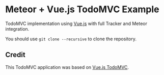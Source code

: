 # Meteor + Vue.js TodoMVC Example

TodoMVC implementation using [Vue.js](http://vuejs.org/) with full Tracker and Meteor integration.

You should use `git clone --recursive` to clone the repository.

## Credit

This TodoMVC application was based on [Vue.js TodoMVC](https://vuejs.org/v2/examples/todomvc.html).
